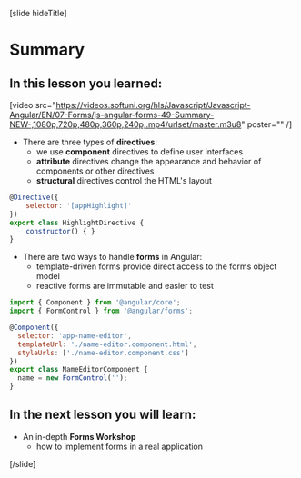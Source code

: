 [slide hideTitle]

# Summary

## In this lesson you learned:

[video src="https://videos.softuni.org/hls/Javascript/Javascript-Angular/EN/07-Forms/js-angular-forms-49-Summary-NEW-,1080p,720p,480p,360p,240p,.mp4/urlset/master.m3u8" poster="" /]

- There are three types of **directives**:
    * we use **component** directives to define user interfaces    
    * **attribute** directives change the appearance and behavior of components or other directives
    * **structural** directives control the HTML's layout

```js
@Directive({
    selector: '[appHighlight]' 
})
export class HighlightDirective {
    constructor() { }
}
```

- There are two ways to handle **forms** in Angular:
    * template-driven forms provide direct access to the forms object model
    * reactive forms are immutable and easier to test
    
```js
import { Component } from '@angular/core';
import { FormControl } from '@angular/forms';

@Component({
  selector: 'app-name-editor',
  templateUrl: './name-editor.component.html',
  styleUrls: ['./name-editor.component.css']
})
export class NameEditorComponent {
  name = new FormControl('');
}
```

## In the next lesson you will learn:

- An in-depth **Forms Workshop**
    * how to implement forms in a real application

[/slide]
